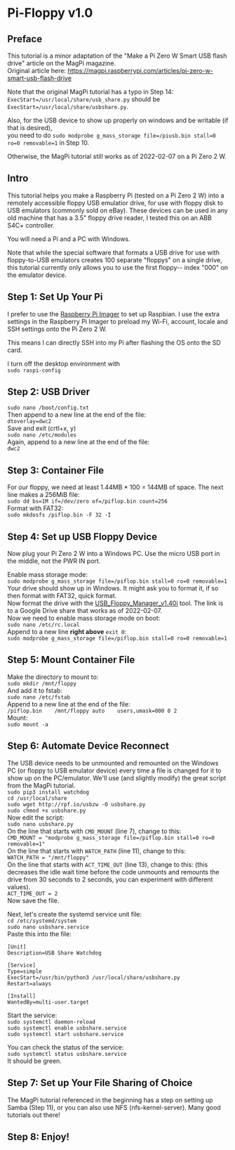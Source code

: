 # Pi-Floppy v1.0

## Preface

This tutorial is a minor adaptation of the "Make a Pi Zero W Smart USB flash drive" article on the MagPi magazine. \
Original article here: https://magpi.raspberrypi.com/articles/pi-zero-w-smart-usb-flash-drive

Note that the original MagPi tutorial has a typo in Step 14: \
`ExecStart=/usr/local/share/usb_share.py` should be `ExecStart=/usr/local/share/usbshare.py`.

Also, for the USB device to show up properly on windows and be writable (if that is desired), \
you need to do `sudo modprobe g_mass_storage file=/piusb.bin stall=0 ro=0 removable=1` in Step 10.

Otherwise, the MagPi tutorial still works as of 2022-02-07 on a Pi Zero 2 W.

## Intro

This tutorial helps you make a Raspberry Pi (tested on a Pi Zero 2 W) into a remotely accessible floppy USB emulatior drive, for use with floppy disk to USB emulators (commonly sold on eBay). These devices can be used in any old machine that has a 3.5" floppy drive reader, I tested this on an ABB S4C+ controller.

You will need a Pi and a PC with Windows.

Note that while the special software that formats a USB drive for use with floppy-to-USB emulators creates 100 separate "floppys" on a single drive, this tutorial currently only allows you to use the first floppy-- index "000" on the emulator device.

## Step 1: Set Up Your Pi

I prefer to use the [Raspberry Pi Imager](https://www.raspberrypi.com/software/) to set up Raspbian. I use the extra settings in the Raspberry Pi Imager to preload my Wi-Fi, account, locale and SSH settings onto the Pi Zero 2 W.

This means I can directly SSH into my Pi after flashing the OS onto the SD card.

I turn off the desktop environment with \
`sudo raspi-config`

## Step 2: USB Driver

`sudo nano /boot/config.txt` \
Then append to a new line at the end of the file: \
`dtoverlay=dwc2` \
Save and exit (crtl+x, y) \
`sudo nano /etc/modules` \
Again, append to a new line at the end of the file: \
`dwc2` 

## Step 3: Container File

For our floppy, we need at least 1.44MB * 100 = 144MB of space. The next line makes a 256MiB file: \
`sudo dd bs=1M if=/dev/zero of=/piflop.bin count=256` \
Format with FAT32: \
`sudo mkdosfs /piflop.bin -F 32 -I` 

## Step 4: Set up USB Floppy Device

Now plug your Pi Zero 2 W into a Windows PC. Use the micro USB port in the middle, not the PWR IN port.

Enable mass storage mode: \
`sudo modprobe g_mass_storage file=/piflop.bin stall=0 ro=0 removable=1` \
Your drive should show up in Windows. It might ask you to format it, if so then format with FAT32, quick format. \
Now format the drive with the [USB_Floppy_Manager_v1.40i](https://drive.google.com/file/d/1C-k-ev3rfInV3rtoDJusstr8cn3QsRBf/view) tool. The link is to a Google Drive share that works as of 2022-02-07. \
Now we need to enable mass storage mode on boot: \
`sudo nano /etc/rc.local` \
Append to a new line **right above** `exit 0`: \
`sudo modprobe g_mass_storage file=/piflop.bin stall=0 ro=0 removable=1` 

## Step 5: Mount Container File

Make the directory to mount to: \
`sudo mkdir /mnt/floppy` \
And add it to fstab: \
`sudo nano /etc/fstab` \
Append to a new line at the end of the file: \
`/piflop.bin	/mnt/floppy	auto	users,umask=000 0 2` \
Mount: \
`sudo mount -a`

## Step 6: Automate Device Reconnect

The USB device needs to be unmounted and remounted on the Windows PC (or floppy to USB emulator device) every time a file is changed for it to show up on the PC/emulator. We'll use (and slightly modify) the great script from the MagPi tutorial. \
`sudo pip3 install watchdog` \
`cd /usr/local/share` \
`sudo wget http://rpf.io/usbzw -O usbshare.py` \
`sudo chmod +x usbshare.py` \
Now edit the script: \
`sudo nano usbshare.py` \
On the line that starts with `CMD_MOUNT` (line 7), change to this: \
`CMD_MOUNT = "modprobe g_mass_storage file=/piflop.bin stall=0 ro=0 removable=1"` \
On the line that starts with `WATCH_PATH` (line 11), change to this: \
`WATCH_PATH = "/mnt/floppy"` \
On the line that starts with `ACT_TIME_OUT` (line 13), change to this: (this decreases the idle wait time before the code unmounts and remounts the drive from 30 seconds to 2 seconds, you can experiment with different values). \
`ACT_TIME_OUT = 2` \
Now save the file.

Next, let's create the systemd service unit file:\
`cd /etc/systemd/system`\
`sudo nano usbshare.service`\
Paste this into the file:
```
[Unit]
Description=USB Share Watchdog

[Service]
Type=simple
ExecStart=/usr/bin/python3 /usr/local/share/usbshare.py
Restart=always

[Install]
WantedBy=multi-user.target
```

Start the service: \
`sudo systemctl daemon-reload`\
`sudo systemctl enable usbshare.service`\
`sudo systemctl start usbshare.service`

You can check the status of the service: \
`sudo systemctl status usbshare.service`\
It should be green.

## Step 7: Set up Your File Sharing of Choice

The MagPi tutorial referenced in the beginning has a step on setting up Samba (Step 11), or you can also use NFS (nfs-kernel-server). Many good tutorials out there!

## Step 8: Enjoy!
